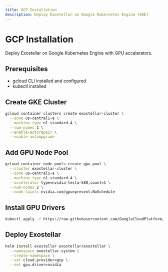 ```yaml
---
title: GCP Installation
description: Deploy Exostellar on Google Kubernetes Engine (GKE)
---
```


# GCP Installation

Deploy Exostellar on Google Kubernetes Engine with GPU accelerators.

## Prerequisites

- gcloud CLI installed and configured
- kubectl installed

## Create GKE Cluster

```bash
gcloud container clusters create exostellar-cluster \
  --zone us-central1-a \
  --machine-type n1-standard-4 \
  --num-nodes 1 \
  --enable-autorepair \
  --enable-autoupgrade
```

## Add GPU Node Pool

```bash
gcloud container node-pools create gpu-pool \
  --cluster exostellar-cluster \
  --zone us-central1-a \
  --machine-type n1-standard-4 \
  --accelerator type=nvidia-tesla-k80,count=1 \
  --num-nodes 2 \
  --node-taints nvidia.com/gpu=present:NoSchedule
```

## Install GPU Drivers

```bash
kubectl apply -f https://raw.githubusercontent.com/GoogleCloudPlatform/container-engine-accelerators/master/nvidia-driver-installer/cos/daemonset-preloaded.yaml
```

## Deploy Exostellar

```bash
helm install exostellar exostellar/exostellar \
  --namespace exostellar-system \
  --create-namespace \
  --set cloud.provider=gcp \
  --set gpu.driver=nvidia
```
